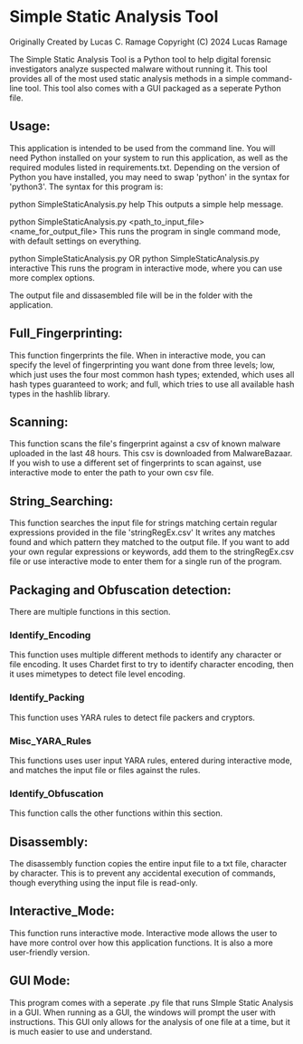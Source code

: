 # Simple Static Analysis Tool
Originally Created by Lucas C. Ramage
Copyright (C) 2024 Lucas Ramage

The Simple Static Analysis Tool is a Python tool to help digital forensic investigators analyze suspected malware without running it.
This tool provides all of the most used static analysis methods in a simple command-line tool. This tool also comes with a GUI packaged as a seperate Python file.

## Usage:
This application is intended to be used from the command line. You will need Python installed on your system to run this application, as well as the required modules listed in requirements.txt. Depending on the version of Python you have installed, you may need to swap 'python' in the syntax for 'python3'.
The syntax for this program is:

python SimpleStaticAnalysis.py help 
This outputs a simple help message.

python SimpleStaticAnalysis.py <path_to_input_file> <name_for_output_file>
This runs the program in single command mode, with default settings on everything.

python SimpleStaticAnalysis.py OR python SimpleStaticAnalysis.py interactive
This runs the program in interactive mode, where you can use more complex options.

The output file and dissasembled file will be in the folder with the application.

## Full_Fingerprinting:
This function fingerprints the file. When in interactive mode, you can specify the level of fingerprinting you want done from three levels; low, which just uses the four most common hash types; extended, which uses all hash types guaranteed to work; and full, which tries to use all available hash types in the hashlib library.

## Scanning:
This function scans the file's fingerprint against a csv of known malware uploaded in the last 48 hours.
This csv is downloaded from MalwareBazaar. If you wish to use a different set of fingerprints to scan against, use interactive mode to enter the path to your own csv file.

## String_Searching:
This function searches the input file for strings matching certain regular expressions provided in the file 'stringRegEx.csv'
It writes any matches found and which pattern they matched to the output file.
If you want to add your own regular expressions or keywords, add them to the stringRegEx.csv file or use interactive mode to enter them for a single run of the program.

## Packaging and Obfuscation detection:
There are multiple functions in this section.
### Identify_Encoding
This function uses multiple different methods to identify any character or file encoding.
It uses Chardet first to try to identify character encoding, then it uses mimetypes to detect file level encoding.
### Identify_Packing
This function uses YARA rules to detect file packers and cryptors.
### Misc_YARA_Rules
This functions uses user input YARA rules, entered during interactive mode, and matches the input file or files against the rules.
### Identify_Obfuscation
This function calls the other functions within this section.

## Disassembly:
The disassembly function copies the entire input file to a txt file, character by character.
This is to prevent any accidental execution of commands, though everything using the input file is read-only.

## Interactive_Mode:
This function runs interactive mode. Interactive mode allows the user to have more control over how this application functions. It is also a more user-friendly version.

## GUI Mode:
This program comes with a seperate .py file that runs SImple Static Analysis in a GUI. When running as a GUI, the windows will prompt the user with instructions. This GUI only allows for the analysis of one file at a time, but it is much easier to use and understand.